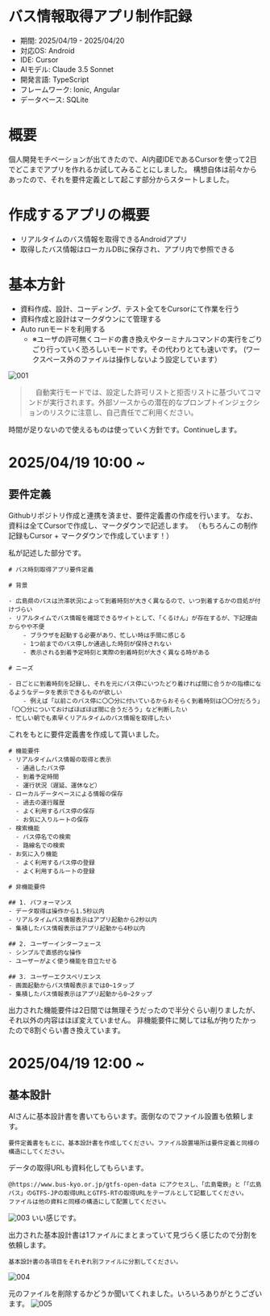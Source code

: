 # バス情報取得アプリ制作記録

- 期間: 2025/04/19 - 2025/04/20
- 対応OS: Android
- IDE: Cursor
- AIモデル: Claude 3.5 Sonnet
- 開発言語: TypeScript
- フレームワーク: Ionic, Angular
- データベース: SQLite

# 概要
個人開発モチベーションが出てきたので、AI内蔵IDEであるCursorを使って2日でどこまでアプリを作れるか試してみることにしました。
構想自体は前々からあったので、それを要件定義として起こす部分からスタートしました。

# 作成するアプリの概要
- リアルタイムのバス情報を取得できるAndroidアプリ
- 取得したバス情報はローカルDBに保存され、アプリ内で参照できる

# 基本方針
- 資料作成、設計、コーディング、テスト全てをCursorにて作業を行う
- 資料作成と設計はマークダウンにて管理する
- Auto runモードを利用する
  - ※ユーザの許可無くコードの書き換えやターミナルコマンドの実行をごりごり行っていく恐ろしいモードです。その代わりとても速いです。
  (ワークスペース外のファイルは操作しないよう設定しています）

![001](../images/001.png)
>　自動実行モードでは、設定した許可リストと拒否リストに基づいてコマンドが実行されます。外部ソースからの潜在的なプロンプトインジェクションのリスクに注意し、自己責任でご利用ください。

時間が足りないので使えるものは使っていく方針です。Continueします。


# 2025/04/19 10:00 ~ 

## 要件定義
Githubリポジトリ作成と連携を済ませ、要件定義書の作成を行います。
なお、資料は全てCursorで作成し、マークダウンで記述します。
（もちろんこの制作記録もCursor + マークダウンで作成しています！）

私が記述した部分です。

```
# バス時刻取得アプリ要件定義

# 背景

- 広島県のバスは渋滞状況によって到着時刻が大きく異なるので、いつ到着するかの目処が付けづらい
- リアルタイムでバス情報を確認できるサイトとして、「くるけん」が存在するが、下記理由からやや不便
    - ブラウザを起動する必要があり、忙しい時は手間に感じる
    - 1つ前までのバス停しか通過した時刻が保持されない
    - 表示される到着予定時刻と実際の到着時刻が大きく異なる時がある

# ニーズ

- 日ごとに到着時刻を記録し、それを元にバス停にいつたどり着ければ間に合うかの指標になるようなデータを表示できるものが欲しい
    - 例えば「以前このバス停に〇〇分に付いているからおそらく到着時刻は〇〇分だろう」「〇〇分についておけばほぼほぼ間に合うだろう」など判断したい
- 忙しい朝でも素早くリアルタイムのバス情報を取得したい
```

これをもとに要件定義書を作成して貰いました。

```
# 機能要件
- リアルタイムバス情報の取得と表示
  - 通過したバス停
  - 到着予定時間
  - 運行状況（遅延、運休など）
- ローカルデータベースによる情報の保存
  - 過去の運行履歴
  - よく利用するバス停の保存
  - お気に入りルートの保存
- 検索機能
  - バス停名での検索
  - 路線名での検索
- お気に入り機能
  - よく利用するバス停の登録
  - よく利用するルートの登録

# 非機能要件

## 1. パフォーマンス
- データ取得は操作から1.5秒以内
- リアルタイムバス情報表示はアプリ起動から2秒以内
- 集積したバス情報表示はアプリ起動から4秒以内

## 2. ユーザーインターフェース
- シンプルで直感的な操作
- ユーザーがよく使う機能を目立たせる

## 3. ユーザーエクスペリエンス
- 画面起動からバス情報表示までは0~1タップ
- 集積したバス情報表示はアプリ起動から0~2タップ
```

出力された機能要件は2日間では無理そうだったので半分ぐらい削りましたが、それ以外の内容はほぼ変えていません。
非機能要件に関しては私が拘りたかったので8割ぐらい書き換えています。

# 2025/04/19 12:00 ~ 

## 基本設計
AIさんに基本設計書を書いてもらいます。面倒なのでファイル設置も依頼します。
```
要件定義書をもとに、基本設計書を作成してください。ファイル設置場所は要件定義と同様の構造にしてください。
```

データの取得URLも資料化してもらいます。
```
@https://www.bus-kyo.or.jp/gtfs-open-data にアクセスし、「広島電鉄」と「「広島バス」のGTFS-JPの取得URLとGTFS-RTの取得URLをテーブルとして記載してください。
ファイルは他の資料と同様の構造にして配置してください。
```

![003](../images/003.png)
いい感じです。

出力された基本設計書は1ファイルにまとまっていて見づらく感じたので分割を依頼します。
```
基本設計書の各項目をそれぞれ別ファイルに分割してください。
```
![004](../images/004.png)

元のファイルを削除するかどうか聞いてくれました。いろいろありがとうございます。
![005](../images/005.png)




